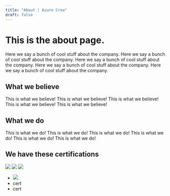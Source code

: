 ```yaml
---
title: "About | Azure Crew"
draft: false
---
```


# This is the about page.

Here we say a bunch of cool stuff about the company.
Here we say a bunch of cool stuff about the company.
Here we say a bunch of cool stuff about the company.
Here we say a bunch of cool stuff about the company.
Here we say a bunch of cool stuff about the company.

## What we believe

This is what we believe!
This is what we believe!
This is what we believe!
This is what we believe!
This is what we believe!

## What we do

This is what we do!
This is what we do!
This is what we do!
This is what we do!
This is what we do!
This is what we do!

## We have these certifications

![](https://learn.microsoft.com/en-us/media/learn/certification/badges/microsoft-certified-expert-badge.svg)
![](https://learn.microsoft.com/en-us/media/learn/certification/badges/microsoft-certified-expert-badge.svg)
![](https://learn.microsoft.com/en-us/media/learn/certification/badges/microsoft-certified-expert-badge.svg)

<ul class="w-full flex justify-between">
<li>
    <img src="https://learn.microsoft.com/en-us/media/learn/certification/badges/microsoft-certified-expert-badge.svg">
</li>
<li>cert</li>
<li>cert</li>
</ul>

